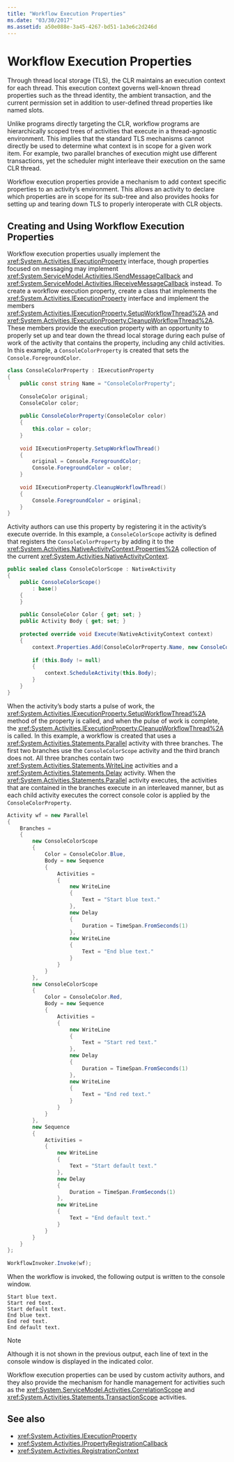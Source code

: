 ```yaml
---
title: "Workflow Execution Properties"
ms.date: "03/30/2017"
ms.assetid: a50e088e-3a45-4267-bd51-1a3e6c2d246d
---
```

# Workflow Execution Properties
Through thread local storage (TLS), the CLR maintains an execution context for each thread. This execution context governs well-known thread properties such as the thread identity, the ambient transaction, and the current permission set in addition to user-defined thread properties like named slots.  
  
 Unlike programs directly targeting the CLR, workflow programs are hierarchically scoped trees of activities that execute in a thread-agnostic environment. This implies that the standard TLS mechanisms cannot directly be used to determine what context is in scope for a given work item. For example, two parallel branches of execution might use different transactions, yet the scheduler might interleave their execution on the same CLR thread.  
  
 Workflow execution properties provide a mechanism to add context specific properties to an activity’s environment. This allows an activity to declare which properties are in scope for its sub-tree and also provides hooks for setting up and tearing down TLS to properly interoperate with CLR objects.  
  
## Creating and Using Workflow Execution Properties  
 Workflow execution properties usually implement the <xref:System.Activities.IExecutionProperty> interface, though properties focused on messaging may implement <xref:System.ServiceModel.Activities.ISendMessageCallback> and <xref:System.ServiceModel.Activities.IReceiveMessageCallback> instead. To create a workflow execution property, create a class that implements the <xref:System.Activities.IExecutionProperty> interface and implement the members <xref:System.Activities.IExecutionProperty.SetupWorkflowThread%2A> and <xref:System.Activities.IExecutionProperty.CleanupWorkflowThread%2A>. These members provide the execution property with an opportunity to properly set up and tear down the thread local storage during each pulse of work of the activity that contains the property, including any child activities. In this example, a `ConsoleColorProperty` is created that sets the `Console.ForegroundColor`.  
  
```csharp  
class ConsoleColorProperty : IExecutionProperty  
{  
    public const string Name = "ConsoleColorProperty";  
  
    ConsoleColor original;  
    ConsoleColor color;  
  
    public ConsoleColorProperty(ConsoleColor color)  
    {  
        this.color = color;  
    }  
  
    void IExecutionProperty.SetupWorkflowThread()  
    {  
        original = Console.ForegroundColor;  
        Console.ForegroundColor = color;  
    }  
  
    void IExecutionProperty.CleanupWorkflowThread()  
    {  
        Console.ForegroundColor = original;  
    }  
}  
```  
  
 Activity authors can use this property by registering it in the activity’s execute override. In this example, a `ConsoleColorScope` activity is defined that registers the `ConsoleColorProperty` by adding it to the <xref:System.Activities.NativeActivityContext.Properties%2A> collection of the current <xref:System.Activities.NativeActivityContext>.  
  
```csharp  
public sealed class ConsoleColorScope : NativeActivity  
{  
    public ConsoleColorScope()  
        : base()  
    {  
    }  
  
    public ConsoleColor Color { get; set; }  
    public Activity Body { get; set; }  
  
    protected override void Execute(NativeActivityContext context)  
    {  
        context.Properties.Add(ConsoleColorProperty.Name, new ConsoleColorProperty(this.Color));  
  
        if (this.Body != null)  
        {  
            context.ScheduleActivity(this.Body);  
        }  
    }  
}  
```  
  
 When the activity’s body starts a pulse of work, the <xref:System.Activities.IExecutionProperty.SetupWorkflowThread%2A> method of the property is called, and when the pulse of work is complete, the <xref:System.Activities.IExecutionProperty.CleanupWorkflowThread%2A> is called. In this example, a workflow is created that uses a <xref:System.Activities.Statements.Parallel> activity with three branches. The first two branches use the `ConsoleColorScope` activity and the third branch does not. All three branches contain two <xref:System.Activities.Statements.WriteLine> activities and a <xref:System.Activities.Statements.Delay> activity. When the <xref:System.Activities.Statements.Parallel> activity executes, the activities that are contained in the branches execute in an interleaved manner, but as each child activity executes the correct console color is applied by the `ConsoleColorProperty`.  
  
```csharp  
Activity wf = new Parallel  
{  
    Branches =
    {  
        new ConsoleColorScope  
        {  
            Color = ConsoleColor.Blue,  
            Body = new Sequence  
            {  
                Activities =
                {  
                    new WriteLine  
                    {  
                        Text = "Start blue text."  
                    },  
                    new Delay  
                    {  
                        Duration = TimeSpan.FromSeconds(1)  
                    },  
                    new WriteLine  
                    {  
                        Text = "End blue text."  
                    }  
                }  
            }  
        },  
        new ConsoleColorScope  
        {  
            Color = ConsoleColor.Red,  
            Body = new Sequence  
            {  
                Activities =
                {  
                    new WriteLine  
                    {  
                        Text = "Start red text."  
                    },  
                    new Delay  
                    {  
                        Duration = TimeSpan.FromSeconds(1)  
                    },  
                    new WriteLine  
                    {  
                        Text = "End red text."  
                    }  
                }  
            }  
        },  
        new Sequence  
        {  
            Activities =
            {  
                new WriteLine  
                {  
                    Text = "Start default text."  
                },  
                new Delay  
                {  
                    Duration = TimeSpan.FromSeconds(1)  
                },  
                new WriteLine  
                {  
                    Text = "End default text."  
                }  
            }  
        }  
    }  
};  
  
WorkflowInvoker.Invoke(wf);  
```  
  
 When the workflow is invoked, the following output is written to the console window.  
  
```console  
Start blue text.  
Start red text.  
Start default text.  
End blue text.  
End red text.  
End default text.  
```  
  
> [!NOTE]
> Although it is not shown in the previous output, each line of text in the console window is displayed in the indicated color.  
  
 Workflow execution properties can be used by custom activity authors, and they also provide the mechanism for handle management for activities such as the <xref:System.ServiceModel.Activities.CorrelationScope> and <xref:System.Activities.Statements.TransactionScope> activities.  
  
## See also

- <xref:System.Activities.IExecutionProperty>
- <xref:System.Activities.IPropertyRegistrationCallback>
- <xref:System.Activities.RegistrationContext>
